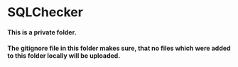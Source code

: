 # SQLChecker

#### This is a private folder. 
#### The gitignore file in this folder makes sure, that no files which were added to this folder locally will be uploaded. 

